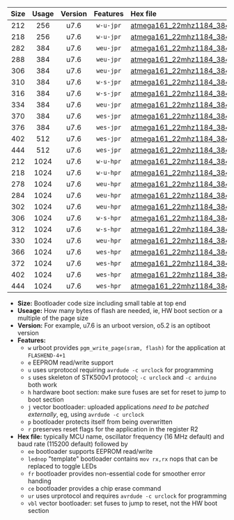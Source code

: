 |Size|Usage|Version|Features|Hex file|
|:-:|:-:|:-:|:-:|:--|
|212|256|u7.6|`w-u-jpr`|[atmega161_22mhz1184_38400bps_ur_vbl.hex](https://raw.githubusercontent.com/stefanrueger/urboot/main/atmega161_22mhz1184_38400bps_ur_vbl.hex)|
|218|256|u7.6|`w-u-jpr`|[atmega161_22mhz1184_38400bps_lednop_ur_vbl.hex](https://raw.githubusercontent.com/stefanrueger/urboot/main/atmega161_22mhz1184_38400bps_lednop_ur_vbl.hex)|
|282|384|u7.6|`weu-jpr`|[atmega161_22mhz1184_38400bps_ee_ur_vbl.hex](https://raw.githubusercontent.com/stefanrueger/urboot/main/atmega161_22mhz1184_38400bps_ee_ur_vbl.hex)|
|288|384|u7.6|`weu-jpr`|[atmega161_22mhz1184_38400bps_ee_lednop_ur_vbl.hex](https://raw.githubusercontent.com/stefanrueger/urboot/main/atmega161_22mhz1184_38400bps_ee_lednop_ur_vbl.hex)|
|306|384|u7.6|`weu-jpr`|[atmega161_22mhz1184_38400bps_ee_lednop_fr_ur_vbl.hex](https://raw.githubusercontent.com/stefanrueger/urboot/main/atmega161_22mhz1184_38400bps_ee_lednop_fr_ur_vbl.hex)|
|310|384|u7.6|`w-s-jpr`|[atmega161_22mhz1184_38400bps_vbl.hex](https://raw.githubusercontent.com/stefanrueger/urboot/main/atmega161_22mhz1184_38400bps_vbl.hex)|
|316|384|u7.6|`w-s-jpr`|[atmega161_22mhz1184_38400bps_lednop_vbl.hex](https://raw.githubusercontent.com/stefanrueger/urboot/main/atmega161_22mhz1184_38400bps_lednop_vbl.hex)|
|334|384|u7.6|`weu-jpr`|[atmega161_22mhz1184_38400bps_ee_lednop_fr_ce_ur_vbl.hex](https://raw.githubusercontent.com/stefanrueger/urboot/main/atmega161_22mhz1184_38400bps_ee_lednop_fr_ce_ur_vbl.hex)|
|370|384|u7.6|`wes-jpr`|[atmega161_22mhz1184_38400bps_ee_vbl.hex](https://raw.githubusercontent.com/stefanrueger/urboot/main/atmega161_22mhz1184_38400bps_ee_vbl.hex)|
|376|384|u7.6|`wes-jpr`|[atmega161_22mhz1184_38400bps_ee_lednop_vbl.hex](https://raw.githubusercontent.com/stefanrueger/urboot/main/atmega161_22mhz1184_38400bps_ee_lednop_vbl.hex)|
|402|512|u7.6|`wes-jpr`|[atmega161_22mhz1184_38400bps_ee_lednop_fr_vbl.hex](https://raw.githubusercontent.com/stefanrueger/urboot/main/atmega161_22mhz1184_38400bps_ee_lednop_fr_vbl.hex)|
|444|512|u7.6|`wes-jpr`|[atmega161_22mhz1184_38400bps_ee_lednop_fr_ce_vbl.hex](https://raw.githubusercontent.com/stefanrueger/urboot/main/atmega161_22mhz1184_38400bps_ee_lednop_fr_ce_vbl.hex)|
|212|1024|u7.6|`w-u-hpr`|[atmega161_22mhz1184_38400bps_ur.hex](https://raw.githubusercontent.com/stefanrueger/urboot/main/atmega161_22mhz1184_38400bps_ur.hex)|
|218|1024|u7.6|`w-u-hpr`|[atmega161_22mhz1184_38400bps_lednop_ur.hex](https://raw.githubusercontent.com/stefanrueger/urboot/main/atmega161_22mhz1184_38400bps_lednop_ur.hex)|
|278|1024|u7.6|`weu-hpr`|[atmega161_22mhz1184_38400bps_ee_ur.hex](https://raw.githubusercontent.com/stefanrueger/urboot/main/atmega161_22mhz1184_38400bps_ee_ur.hex)|
|284|1024|u7.6|`weu-hpr`|[atmega161_22mhz1184_38400bps_ee_lednop_ur.hex](https://raw.githubusercontent.com/stefanrueger/urboot/main/atmega161_22mhz1184_38400bps_ee_lednop_ur.hex)|
|302|1024|u7.6|`weu-hpr`|[atmega161_22mhz1184_38400bps_ee_lednop_fr_ur.hex](https://raw.githubusercontent.com/stefanrueger/urboot/main/atmega161_22mhz1184_38400bps_ee_lednop_fr_ur.hex)|
|306|1024|u7.6|`w-s-hpr`|[atmega161_22mhz1184_38400bps.hex](https://raw.githubusercontent.com/stefanrueger/urboot/main/atmega161_22mhz1184_38400bps.hex)|
|312|1024|u7.6|`w-s-hpr`|[atmega161_22mhz1184_38400bps_lednop.hex](https://raw.githubusercontent.com/stefanrueger/urboot/main/atmega161_22mhz1184_38400bps_lednop.hex)|
|330|1024|u7.6|`weu-hpr`|[atmega161_22mhz1184_38400bps_ee_lednop_fr_ce_ur.hex](https://raw.githubusercontent.com/stefanrueger/urboot/main/atmega161_22mhz1184_38400bps_ee_lednop_fr_ce_ur.hex)|
|366|1024|u7.6|`wes-hpr`|[atmega161_22mhz1184_38400bps_ee.hex](https://raw.githubusercontent.com/stefanrueger/urboot/main/atmega161_22mhz1184_38400bps_ee.hex)|
|372|1024|u7.6|`wes-hpr`|[atmega161_22mhz1184_38400bps_ee_lednop.hex](https://raw.githubusercontent.com/stefanrueger/urboot/main/atmega161_22mhz1184_38400bps_ee_lednop.hex)|
|402|1024|u7.6|`wes-hpr`|[atmega161_22mhz1184_38400bps_ee_lednop_fr.hex](https://raw.githubusercontent.com/stefanrueger/urboot/main/atmega161_22mhz1184_38400bps_ee_lednop_fr.hex)|
|444|1024|u7.6|`wes-hpr`|[atmega161_22mhz1184_38400bps_ee_lednop_fr_ce.hex](https://raw.githubusercontent.com/stefanrueger/urboot/main/atmega161_22mhz1184_38400bps_ee_lednop_fr_ce.hex)|

- **Size:** Bootloader code size including small table at top end
- **Useage:** How many bytes of flash are needed, ie, HW boot section or a multiple of the page size
- **Version:** For example, u7.6 is an urboot version, o5.2 is an optiboot version
- **Features:**
  + `w` urboot provides `pgm_write_page(sram, flash)` for the application at `FLASHEND-4+1`
  + `e` EEPROM read/write support
  + `u` uses urprotocol requiring `avrdude -c urclock` for programming
  + `s` uses skeleton of STK500v1 protocol; `-c urclock` and `-c arduino` both work
  + `h` hardware boot section: make sure fuses are set for reset to jump to boot section
  + `j` vector bootloader: uploaded applications *need to be patched externally*, eg, using `avrdude -c urclock`
  + `p` bootloader protects itself from being overwritten
  + `r` preserves reset flags for the application in the register R2
- **Hex file:** typically MCU name, oscillator frequency (16 MHz default) and baud rate (115200 default) followed by
  + `ee` bootloader supports EEPROM read/write
  + `lednop` "template" bootloader contains `mov rx,rx` nops that can be replaced to toggle LEDs
  + `fr` bootloader provides non-essential code for smoother error handing
  + `ce` bootloader provides a chip erase command
  + `ur` uses urprotocol and requires `avrdude -c urclock` for programming
  + `vbl` vector bootloader: set fuses to jump to reset, not the HW boot section
